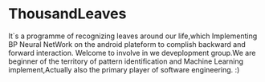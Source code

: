 # ThousandLeaves
 It`s a programme of recognizing leaves around our life,which Implementing BP Neural NetWork on the android plateform to complish backward and forward interaction.
  Welcome to involve in we deveplopment group.We are beginner of the territory of pattern identification and Machine Learning implement,Actually also the primary player of software engineering.
:)
